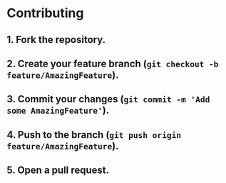 # Contributing

## 1. Fork the repository.
## 2. Create your feature branch (`git checkout -b feature/AmazingFeature`).
## 3. Commit your changes (`git commit -m 'Add some AmazingFeature'`).
## 4. Push to the branch (`git push origin feature/AmazingFeature`).
## 5. Open a pull request.